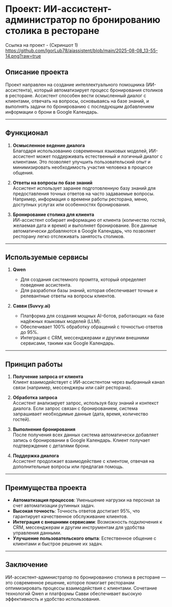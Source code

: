 # Проект: ИИ-ассистент-администратор по бронированию столика в ресторане
Ссылка на проект - 
(Скриншот 1) https://github.com/IgorLub78/aiassistent/blob/main/2025-08-08_13-55-14.png?raw=true


## Описание проекта
Проект направлен на создание интеллектуального помощника (ИИ-ассистента), который автоматизирует процесс бронирования столиков в ресторане. Ассистент способен вести осмысленный диалог с клиентами, отвечать на вопросы, основываясь на базе знаний, и выполнять задачи по бронированию с последующим добавлением информации о брони в Google Календарь.

---

## Функционал

1. **Осмысленное ведение диалога**  
   Благодаря использованию современных языковых моделей, ИИ-ассистент может поддерживать естественный и логичный диалог с клиентами. Это позволяет улучшить пользовательский опыт и минимизировать необходимость участия человека в процессе общения.

2. **Ответы на вопросы по базе знаний**  
   Ассистент использует заранее подготовленную базу знаний для предоставления точных ответов на часто задаваемые вопросы. Например, информация о времени работы ресторана, меню, доступных услугах или особенностях бронирования.

3. **Бронирование столика для клиента**  
   ИИ-ассистент собирает информацию от клиента (количество гостей, желаемая дата и время) и выполняет бронирование. Все данные автоматически добавляются в Google Календарь, что позволяет ресторану легко отслеживать занятость столиков.

---

## Используемые сервисы

1. **Qwen**  
   - Для создания системного промпта, который определяет поведение ассистента.  
   - Для разработки базы знаний, которая обеспечивает точные и релевантные ответы на вопросы клиентов.

2. **Савви (Suvvy.ai)**  
   - Платформа для создания мощных AI-ботов, работающих на базе надёжных языковых моделей (LLM).  
   - Обеспечивает 100% обработку обращений с точностью ответов до 95%.  
   - Интеграция с CRM, мессенджерами и другими внешними сервисами, такими как Google Календарь.

---

## Принцип работы

1. **Получение запроса от клиента**  
   Клиент взаимодействует с ИИ-ассистентом через выбранный канал связи (например, мессенджеры или сайт ресторана).

2. **Обработка запроса**  
   Ассистент анализирует запрос, используя базу знаний и контекст диалога. Если запрос связан с бронированием, система запрашивает необходимые данные (дата, время, количество гостей).

3. **Выполнение бронирования**  
   После получения всех данных система автоматически добавляет запись о бронировании в Google Календарь. Клиент получает подтверждение с деталями брони.

4. **Поддержка диалога**  
   Ассистент продолжает взаимодействие с клиентом, отвечая на дополнительные вопросы или предлагая помощь.

---

## Преимущества проекта

- **Автоматизация процессов**: Уменьшение нагрузки на персонал за счет автоматизации рутинных задач.  
- **Высокая точность**: Точность ответов достигает 95%, что гарантирует качественное обслуживание клиентов.  
- **Интеграция с внешними сервисами**: Возможность подключения к CRM, мессенджерам и другим инструментам для удобства управления данными.  
- **Улучшение пользовательского опыта**: Естественное общение с клиентами и быстрое решение их задач.

---

## Заключение

ИИ-ассистент-администратор по бронированию столика в ресторане — это современное решение, которое помогает ресторанам оптимизировать процессы взаимодействия с клиентами. Сочетание технологий Qwen и платформы Савви обеспечивает высокую эффективность и удобство использования.
```
